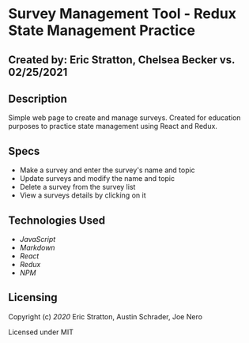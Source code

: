 # Survey Management Tool - Redux State Management Practice

## Created by: Eric Stratton, Chelsea Becker vs. 02/25/2021

## Description

Simple web page to create and manage surveys. Created for education purposes to practice state management using React and Redux.

## Specs

- Make a survey and enter the survey's name and topic
- Update surveys and modify the name and topic
- Delete a survey from the survey list
- View a surveys details by clicking on it

## Technologies Used

- _JavaScript_
- _Markdown_
- _React_
- _Redux_
- _NPM_

## Licensing

Copyright (c) _2020_ Eric Stratton, Austin Schrader, Joe Nero

Licensed under MIT 